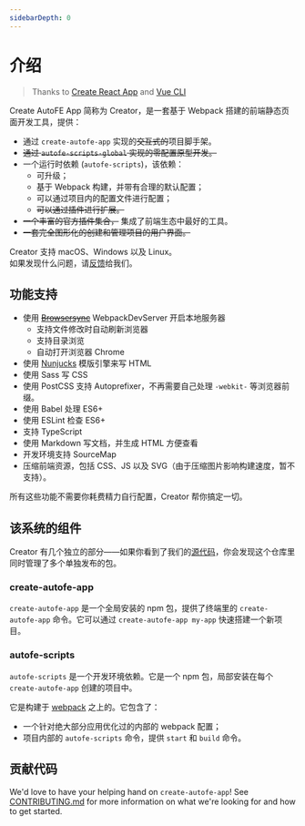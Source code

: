 ```yaml
---
sidebarDepth: 0
---
```


# 介绍

> Thanks to [Create React App](https://create-react-app.dev/) and [Vue CLI](https://cli.vuejs.org/)

Create AutoFE App 简称为 Creator，是一套基于 Webpack 搭建的前端静态页面开发工具，提供：

* 通过 `create-autofe-app` 实现的~~交互式的~~项目脚手架。
* ~~通过 `autofe-scripts-global` 实现的零配置原型开发。~~
* 一个运行时依赖 (`autofe-scripts`)，该依赖：
  * 可升级；
  * 基于 Webpack 构建，并带有合理的默认配置；
  * 可以通过项目内的配置文件进行配置；
  * ~~可以通过插件进行扩展。~~
* ~~一个丰富的官方插件集合，~~ 集成了前端生态中最好的工具。
* ~~一套完全图形化的创建和管理项目的用户界面。~~

Creator 支持 macOS、Windows 以及 Linux。<br>
如果发现什么问题，请[反馈](https://github.com/athm-fe/create-autofe-app/issues/new)给我们。

## 功能支持

* 使用 ~~[Browsersync](http://browsersync.io/)~~ WebpackDevServer 开启本地服务器
  * 支持文件修改时自动刷新浏览器
  * 支持目录浏览
  * 自动打开浏览器 Chrome
* 使用 [Nunjucks](https://mozilla.github.io/nunjucks/) 模版引擎来写 HTML
* 使用 Sass 写 CSS
* 使用 PostCSS 支持 Autoprefixer，不再需要自己处理 `-webkit-` 等浏览器前缀。
* 使用 Babel 处理 ES6+
* 使用 ESLint 检查 ES6+
* 支持 TypeScript
* 使用 Markdown 写文档，并生成 HTML 方便查看
* 开发环境支持 SourceMap
* 压缩前端资源，包括 CSS、JS 以及 SVG（由于压缩图片影响构建速度，暂不支持）。

所有这些功能不需要你耗费精力自行配置，Creator 帮你搞定一切。

## 该系统的组件

Creator 有几个独立的部分——如果你看到了我们的[源代码](https://github.com/athm-fe/create-autofe-app/tree/master/packages)，你会发现这个仓库里同时管理了多个单独发布的包。

### create-autofe-app

`create-autofe-app` 是一个全局安装的 npm 包，提供了终端里的 `create-autofe-app` 命令。它可以通过 `create-autofe-app my-app` 快速搭建一个新项目。

### autofe-scripts

`autofe-scripts` 是一个开发环境依赖。它是一个 npm 包，局部安装在每个 `create-autofe-app` 创建的项目中。

它是构建于 [webpack](http://webpack.js.org/) 之上的。它包含了：

* 一个针对绝大部分应用优化过的内部的 webpack 配置；
* 项目内部的 `autofe-scripts` 命令，提供 `start` 和 `build` 命令。

## 贡献代码

We'd love to have your helping hand on `create-autofe-app`! See [CONTRIBUTING.md](https://github.com/athm-fe/create-autofe-app/blob/master/CONTRIBUTING.md) for more information on what we're looking for and how to get started.
